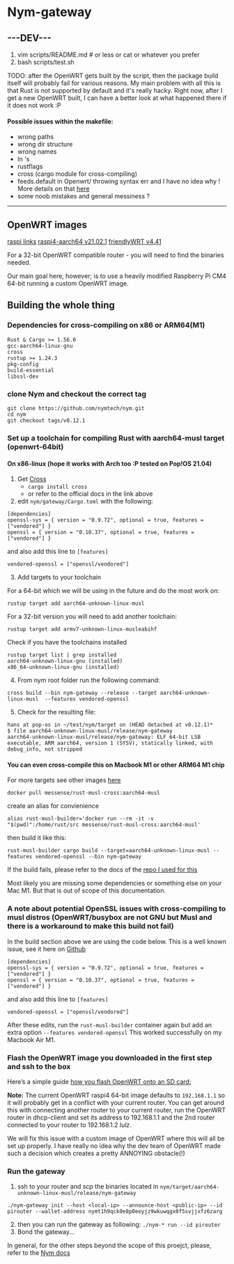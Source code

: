 # Nym-gateway 
## ---DEV---

1. vim scripts/README.md # or less or cat or whatever you prefer  
2. bash scripts/test.sh 

TODO: after the OpenWRT gets built by the script, then the package build itself will probably fail for various reasons. My main problem with all this is that Rust is not supported by default and it's really hacky. 
Right now, after I get a new OpenWRT built, I can have a better look at what happened there if it does not work :P 

#### Possible issues within the makefile:
- wrong paths
- wrong dir structure
- wrong names
- ln 's 
- rustflags
- cross (cargo module for cross-compiling)
- feeds.default in Openwrt/ throwing syntax err and I have no idea why ! More details on that [here](https://openwrt.org/docs/guide-developer/feeds) 
- some noob mistakes and general messiness ? 
-------------------------------------------------------------------------------

## OpenWRT images
[raspi links](https://openwrt.org/toh/raspberry_pi_foundation/raspberry_pi)
[raspi4-aarch64 v21.02.1](https://downloads.openwrt.org/releases/21.02.1/targets/bcm27xx/bcm2711/openwrt-21.02.1-bcm27xx-bcm2711-rpi-4-squashfs-sysupgrade.img.gz)
[friendlyWRT v4.41](https://drive.google.com/file/d/1zfLZXoDbTVSzXsdRN1BRPUho8uxpjNzf/view?usp=sharing)

For a 32-bit OpenWRT compatible router - you will need to find the binaries needed. 

Our main goal here, however; is to use a heavily modified Raspberry Pi CM4 64-bit running a custom OpenWRT image.

## Building the whole thing 

### Dependencies for cross-compiling on x86 or ARM64(M1)

```
Rust & Cargo >= 1.56.0
gcc-aarch64-linux-gnu
cross
rustup >= 1.24.3
pkg-config 
build-essential
libssl-dev
```

### clone Nym and checkout the correct tag
```
git clone https://github.com/nymtech/nym.git
cd nym
git checkout tags/v0.12.1
```

### Set up a toolchain for compiling Rust with aarch64-musl target (openwrt-64bit)

#### On x86-linux (hope it works with Arch too :P tested on Pop!OS 21.04)
1. Get [Cross](https://github.com/cross-rs/cross) 
    - `cargo install cross`
    - or refer to the official docs in the link above
2. edit `nym/gateway/Cargo.toml` with the following:

```
[dependencies]
openssl-sys = { version = "0.9.72", optional = true, features = ["vendored"] }
openssl = { version = "0.10.37", optional = true, features = ["vendored"] }
```
and also add this line to `[features]`
```
vendored-openssl = ["openssl/vendored"]
```
3. Add targets to your toolchain 

For a 64-bit which we will be using in the future and do the most work on:
```
rustup target add aarch64-unknown-linux-musl
```
For a 32-bit version you will need to add another toolchain:
```
rustup target add armv7-unknown-linux-musleabihf

```

Check if you have the toolchains installed

```
rustup target list | grep installed
aarch64-unknown-linux-gnu (installed)
x86_64-unknown-linux-gnu (installed)
```

4. From nym root folder run the following command:

```
cross build --bin nym-gateway --release --target aarch64-unknown-linux-musl  --features vendored-openssl
```

5. Check for the resulting file:
```
hans at pop-os in ~/test/nym/target on (HEAD detached at v0.12.1)*
$ file aarch64-unknown-linux-musl/release/nym-gateway
aarch64-unknown-linux-musl/release/nym-gateway: ELF 64-bit LSB executable, ARM aarch64, version 1 (SYSV), statically linked, with debug_info, not stripped
```

#### You can even cross-compile this on Macbook M1 or other ARM64 M1 chip
For more targets see other images [here](https://github.com/messense/rust-musl-cross)

```
docker pull messense/rust-musl-cross:aarch64-musl
```

create an alias for convienience 
```
alias rust-musl-builder='docker run --rm -it -v "$(pwd)":/home/rust/src messense/rust-musl-cross:aarch64-musl'
```
then build it like this:
```
rust-musl-builder cargo build --target=aarch64-unknown-linux-musl --features vendored-openssl --bin nym-gateway
```
If the build fails, please refer to the docs of the [repo I used for this](https://github.com/messense/rust-musl-cross)

Most likely you are missing some dependencies or something else on your Mac M1. But that is out of scope of this documentation.


### A note about potential OpenSSL issues with cross-compiling to musl distros (OpenWRT/busybox are not GNU but Musl and there is a workaround to make this build not fail) 

In the build section above we are using the code below. This is a well known issue, see it here on [Github](https://github.com/cross-rs/cross/issues/229#issuecomment-597898074) 

```
[dependencies]
openssl-sys = { version = "0.9.72", optional = true, features = ["vendored"] }
openssl = { version = "0.10.37", optional = true, features = ["vendored"] }
```
and also add this line to `[features]`
```
vendored-openssl = ["openssl/vendored"]
```
After these edits, run the `rust-musl-builder` container again but add an extra option `--features vendored-openssl`
This worked successfully on my Macbook Air M1. 

### Flash the OpenWRT image you downloaded in the first step and ssh to the box
Here’s a simple guide [how you flash OpenWRT onto an SD card:](https://www.how2shout.com/how-to/balenaetcher-how-to-create-a-bootable-usb-flash-drive-using-etcher.html)


**Note:** The current OpenWRT raspi4 64-bit image defaults to `192.168.1.1` so it will probably get in a conflict with your current router. You can get around this with connecting another router to your current router, run the OpenWRT router in dhcp-client and set its address to 192.168.1.1 and the 2nd router connected to your router to 192.168.1.2 *lulz*.

We will fix this issue with a custom image of OpenWRT where this will all be set up properly. I have really no idea why the dev team of OpenWRT made such a decision which creates a pretty ANNOYING obstacle(!)

### Run the gateway

1. ssh to your router and scp the binaries located in 
`nym/target/aarch64-unknown-linux-musl/release/nym-gateway`

```
./nym-gateway init --host <local-ip> --announce-host <public-ip> --id pirouter --wallet-address nymt1h9qck0e8p0eeyjz9wkuwqgx0f5svjjxfz6zarg
```


2. then you can run the gateway as following: `./nym-* run --id pirouter` 
3. Bond the gateway... 

In general, for the other steps beyond the scope of this proejct, please, refer to the [Nym docs](https://nymtech.net/docs)






